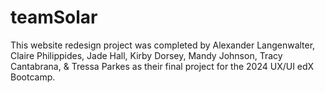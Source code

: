 # teamSolar
This website redesign project was completed by Alexander Langenwalter, Claire Philippides, Jade Hall, Kirby Dorsey, Mandy Johnson, Tracy Cantabrana, & Tressa Parkes as their final project for the 2024 UX/UI edX Bootcamp.


